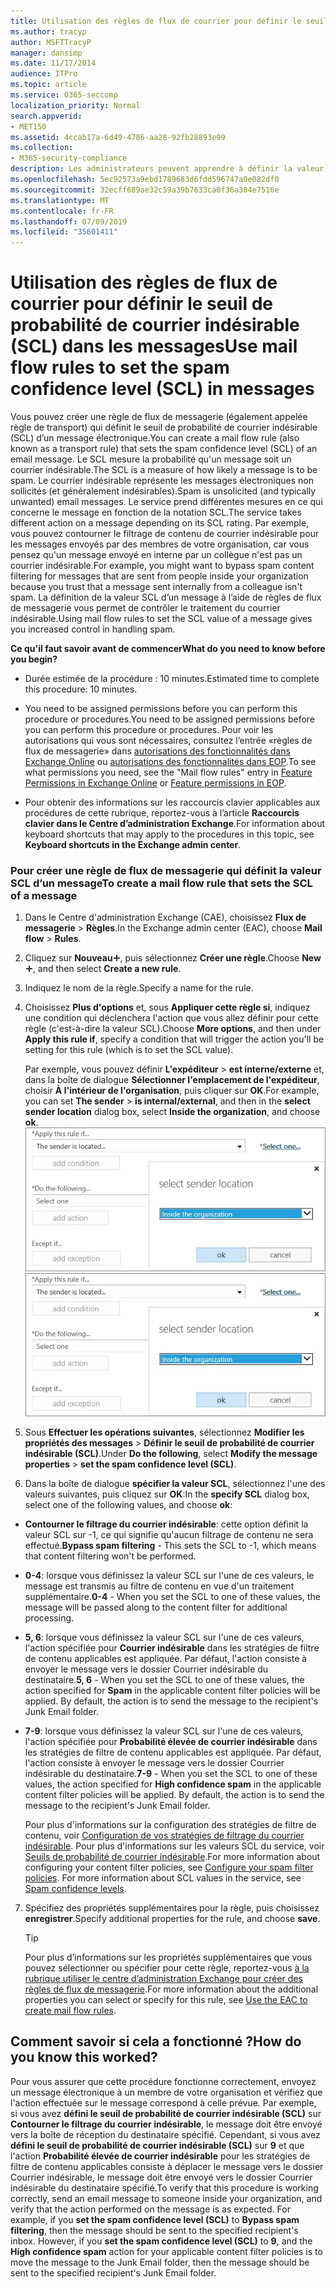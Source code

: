```yaml
---
title: Utilisation des règles de flux de courrier pour définir le seuil de probabilité de courrier indésirable (SCL) dans les messages
ms.author: tracyp
author: MSFTTracyP
manager: dansimp
ms.date: 11/17/2014
audience: ITPro
ms.topic: article
ms.service: O365-seccomp
localization_priority: Normal
search.appverid:
- MET150
ms.assetid: 4ccab17a-6d49-4786-aa28-92fb28893e99
ms.collection:
- M365-security-compliance
description: Les administrateurs peuvent apprendre à définir la valeur SCL des messages dans Exchange Online Protection.
ms.openlocfilehash: 5ec92573a9ebd1789683d6fdd596747a0e082df0
ms.sourcegitcommit: 32ecff689ae32c59a39b7633ca0f36a304e7516e
ms.translationtype: MT
ms.contentlocale: fr-FR
ms.lasthandoff: 07/09/2019
ms.locfileid: "35601411"
---
```

# <a name="use-mail-flow-rules-to-set-the-spam-confidence-level-scl-in-messages"></a><span data-ttu-id="4ff27-103">Utilisation des règles de flux de courrier pour définir le seuil de probabilité de courrier indésirable (SCL) dans les messages</span><span class="sxs-lookup"><span data-stu-id="4ff27-103">Use mail flow rules to set the spam confidence level (SCL) in messages</span></span>

<span data-ttu-id="4ff27-104">Vous pouvez créer une règle de flux de messagerie (également appelée règle de transport) qui définit le seuil de probabilité de courrier indésirable (SCL) d’un message électronique.</span><span class="sxs-lookup"><span data-stu-id="4ff27-104">You can create a mail flow rule (also known as a transport rule) that sets the spam confidence level (SCL) of an email message.</span></span> <span data-ttu-id="4ff27-105">Le SCL mesure la probabilité qu'un message soit un courrier indésirable.</span><span class="sxs-lookup"><span data-stu-id="4ff27-105">The SCL is a measure of how likely a message is to be spam.</span></span> <span data-ttu-id="4ff27-106">Le courrier indésirable représente les messages électroniques non sollicités (et généralement indésirables).</span><span class="sxs-lookup"><span data-stu-id="4ff27-106">Spam is unsolicited (and typically unwanted) email messages.</span></span> <span data-ttu-id="4ff27-107">Le service prend différentes mesures en ce qui concerne le message en fonction de la notation SCL.</span><span class="sxs-lookup"><span data-stu-id="4ff27-107">The service takes different action on a message depending on its SCL rating.</span></span> <span data-ttu-id="4ff27-108">Par exemple, vous pouvez contourner le filtrage de contenu de courrier indésirable pour les messages envoyés par des membres de votre organisation, car vous pensez qu'un message envoyé en interne par un collègue n'est pas un courrier indésirable.</span><span class="sxs-lookup"><span data-stu-id="4ff27-108">For example, you might want to bypass spam content filtering for messages that are sent from people inside your organization because you trust that a message sent internally from a colleague isn't spam.</span></span> <span data-ttu-id="4ff27-109">La définition de la valeur SCL d’un message à l’aide de règles de flux de messagerie vous permet de contrôler le traitement du courrier indésirable.</span><span class="sxs-lookup"><span data-stu-id="4ff27-109">Using mail flow rules to set the SCL value of a message gives you increased control in handling spam.</span></span> 
  
 <span data-ttu-id="4ff27-110">**Ce qu'il faut savoir avant de commencer**</span><span class="sxs-lookup"><span data-stu-id="4ff27-110">**What do you need to know before you begin?**</span></span>
  
- <span data-ttu-id="4ff27-111">Durée estimée de la procédure : 10 minutes.</span><span class="sxs-lookup"><span data-stu-id="4ff27-111">Estimated time to complete this procedure: 10 minutes.</span></span>
    
- <span data-ttu-id="4ff27-112">You need to be assigned permissions before you can perform this procedure or procedures.</span><span class="sxs-lookup"><span data-stu-id="4ff27-112">You need to be assigned permissions before you can perform this procedure or procedures.</span></span> <span data-ttu-id="4ff27-113">Pour voir les autorisations qui vous sont nécessaires, consultez l’entrée «règles de flux de messagerie» dans [autorisations des fonctionnalités dans Exchange Online](http://technet.microsoft.com/library/15073ce1-0917-403b-8839-02a2ebc96e16.aspx) ou [autorisations des fonctionnalités dans EOP](eop/feature-permissions-in-eop.md).</span><span class="sxs-lookup"><span data-stu-id="4ff27-113">To see what permissions you need, see the "Mail flow rules" entry in [Feature Permissions in Exchange Online](http://technet.microsoft.com/library/15073ce1-0917-403b-8839-02a2ebc96e16.aspx) or [Feature permissions in EOP](eop/feature-permissions-in-eop.md).</span></span> 
    
- <span data-ttu-id="4ff27-114">Pour obtenir des informations sur les raccourcis clavier applicables aux procédures de cette rubrique, reportez-vous à l’article **Raccourcis clavier dans le Centre d’administration Exchange**.</span><span class="sxs-lookup"><span data-stu-id="4ff27-114">For information about keyboard shortcuts that may apply to the procedures in this topic, see **Keyboard shortcuts in the Exchange admin center**.</span></span>
    
### <a name="to-create-a-mail-flow-rule-that-sets-the-scl-of-a-message"></a><span data-ttu-id="4ff27-115">Pour créer une règle de flux de messagerie qui définit la valeur SCL d’un message</span><span class="sxs-lookup"><span data-stu-id="4ff27-115">To create a mail flow rule that sets the SCL of a message</span></span>

1. <span data-ttu-id="4ff27-116">Dans le Centre d'administration Exchange (CAE), choisissez **Flux de messagerie** \> **Règles**.</span><span class="sxs-lookup"><span data-stu-id="4ff27-116">In the Exchange admin center (EAC), choose **Mail flow** \> **Rules**.</span></span>
    
2. <span data-ttu-id="4ff27-117">Cliquez sur **Nouveau**![Icône Ajouter](media/ITPro-EAC-AddIcon.gif), puis sélectionnez **Créer une règle**.</span><span class="sxs-lookup"><span data-stu-id="4ff27-117">Choose **New**![Add Icon](media/ITPro-EAC-AddIcon.gif), and then select **Create a new rule**.</span></span>
    
3. <span data-ttu-id="4ff27-118">Indiquez le nom de la règle.</span><span class="sxs-lookup"><span data-stu-id="4ff27-118">Specify a name for the rule.</span></span>
    
4. <span data-ttu-id="4ff27-119">Choisissez **Plus d'options** et, sous **Appliquer cette règle si**, indiquez une condition qui déclenchera l'action que vous allez définir pour cette règle (c'est-à-dire la valeur SCL).</span><span class="sxs-lookup"><span data-stu-id="4ff27-119">Choose **More options**, and then under **Apply this rule if**, specify a condition that will trigger the action you'll be setting for this rule (which is to set the SCL value).</span></span>
    
    <span data-ttu-id="4ff27-120">Par exemple, vous pouvez définir **L'expéditeur** \> **est interne/externe** et, dans la boîte de dialogue **Sélectionner l'emplacement de l'expéditeur**, choisir **À l'intérieur de l'organisation**, puis cliquer sur **OK**.</span><span class="sxs-lookup"><span data-stu-id="4ff27-120">For example, you can set **The sender** \> **is internal/external**, and then in the **select sender location** dialog box, select **Inside the organization**, and choose **ok**.</span></span><br/>
    <span data-ttu-id="4ff27-121">![Sélectionner l'emplacement de l'expéditeur](media/EOP-ETR-SetSCL-1.jpg)</span><span class="sxs-lookup"><span data-stu-id="4ff27-121">![Select sender location](media/EOP-ETR-SetSCL-1.jpg)</span></span>
  
5. <span data-ttu-id="4ff27-122">Sous **Effectuer les opérations suivantes**, sélectionnez **Modifier les propriétés des messages** \> **Définir le seuil de probabilité de courrier indésirable (SCL)**.</span><span class="sxs-lookup"><span data-stu-id="4ff27-122">Under **Do the following**, select **Modify the message properties** \> **set the spam confidence level (SCL)**.</span></span>
  
6. <span data-ttu-id="4ff27-123">Dans la boîte de dialogue **spécifier la valeur SCL**, sélectionnez l'une des valeurs suivantes, puis cliquez sur **OK**:</span><span class="sxs-lookup"><span data-stu-id="4ff27-123">In the **specify SCL** dialog box, select one of the following values, and choose **ok**:</span></span>
    
  - <span data-ttu-id="4ff27-124">**Contourner le filtrage du courrier indésirable**: cette option définit la valeur SCL sur -1, ce qui signifie qu'aucun filtrage de contenu ne sera effectué.</span><span class="sxs-lookup"><span data-stu-id="4ff27-124">**Bypass spam filtering** - This sets the SCL to -1, which means that content filtering won't be performed.</span></span> 
    
  - <span data-ttu-id="4ff27-125">**0-4**: lorsque vous définissez la valeur SCL sur l'une de ces valeurs, le message est transmis au filtre de contenu en vue d'un traitement supplémentaire.</span><span class="sxs-lookup"><span data-stu-id="4ff27-125">**0-4** - When you set the SCL to one of these values, the message will be passed along to the content filter for additional processing.</span></span> 
    
  - <span data-ttu-id="4ff27-p103">**5, 6**: lorsque vous définissez la valeur SCL sur l'une de ces valeurs, l'action spécifiée pour **Courrier indésirable** dans les stratégies de filtre de contenu applicables est appliquée. Par défaut, l'action consiste à envoyer le message vers le dossier Courrier indésirable du destinataire.</span><span class="sxs-lookup"><span data-stu-id="4ff27-p103">**5, 6** - When you set the SCL to one of these values, the action specified for **Spam** in the applicable content filter policies will be applied. By default, the action is to send the message to the recipient's Junk Email folder.</span></span> 
    
  - <span data-ttu-id="4ff27-p104">**7-9**: lorsque vous définissez la valeur SCL sur l'une de ces valeurs, l'action spécifiée pour **Probabilité élevée de courrier indésirable** dans les stratégies de filtre de contenu applicables est appliquée. Par défaut, l'action consiste à envoyer le message vers le dossier Courrier indésirable du destinataire.</span><span class="sxs-lookup"><span data-stu-id="4ff27-p104">**7-9** - When you set the SCL to one of these values, the action specified for **High confidence spam** in the applicable content filter policies will be applied. By default, the action is to send the message to the recipient's Junk Email folder.</span></span> 
    
    <span data-ttu-id="4ff27-p105">Pour plus d'informations sur la configuration des stratégies de filtre de contenu, voir [Configuration de vos stratégies de filtrage du courrier indésirable](configure-your-spam-filter-policies.md). Pour plus d'informations sur les valeurs SCL du service, voir [Seuils de probabilité de courrier indésirable](spam-confidence-levels.md).</span><span class="sxs-lookup"><span data-stu-id="4ff27-p105">For more information about configuring your content filter policies, see [Configure your spam filter policies](configure-your-spam-filter-policies.md). For more information about SCL values in the service, see [Spam confidence levels](spam-confidence-levels.md).</span></span>
    
7. <span data-ttu-id="4ff27-132">Spécifiez des propriétés supplémentaires pour la règle, puis choisissez **enregistrer**.</span><span class="sxs-lookup"><span data-stu-id="4ff27-132">Specify additional properties for the rule, and choose **save**.</span></span>
    
    > [!TIP]
    > <span data-ttu-id="4ff27-133">Pour plus d’informations sur les propriétés supplémentaires que vous pouvez sélectionner ou spécifier pour cette règle, reportez-vous [à la rubrique utiliser le centre d’administration Exchange pour créer des règles de flux de messagerie](https://docs.microsoft.com/Exchange/policy-and-compliance/mail-flow-rules/mail-flow-rule-procedures#use-the-eac-to-create-mail-flow-rules).</span><span class="sxs-lookup"><span data-stu-id="4ff27-133">For more information about the additional properties you can select or specify for this rule, see [Use the EAC to create mail flow rules](https://docs.microsoft.com/Exchange/policy-and-compliance/mail-flow-rules/mail-flow-rule-procedures#use-the-eac-to-create-mail-flow-rules).</span></span> 
  
## <a name="how-do-you-know-this-worked"></a><span data-ttu-id="4ff27-134">Comment savoir si cela a fonctionné ?</span><span class="sxs-lookup"><span data-stu-id="4ff27-134">How do you know this worked?</span></span>

<span data-ttu-id="4ff27-p106">Pour vous assurer que cette procédure fonctionne correctement, envoyez un message électronique à un membre de votre organisation et vérifiez que l'action effectuée sur le message correspond à celle prévue. Par exemple, si vous avez **défini le seuil de probabilité de courrier indésirable (SCL)** sur **Contourner le filtrage du courrier indésirable**, le message doit être envoyé vers la boîte de réception du destinataire spécifié. Cependant, si vous avez **défini le seuil de probabilité de courrier indésirable (SCL)** sur **9** et que l'action **Probabilité élevée de courrier indésirable** pour les stratégies de filtre de contenu applicables consiste à déplacer le message vers le dossier Courrier indésirable, le message doit être envoyé vers le dossier Courrier indésirable du destinataire spécifié.</span><span class="sxs-lookup"><span data-stu-id="4ff27-p106">To verify that this procedure is working correctly, send an email message to someone inside your organization, and verify that the action performed on the message is as expected. For example, if you **set the spam confidence level (SCL)** to **Bypass spam filtering**, then the message should be sent to the specified recipient's inbox. However, if you **set the spam confidence level (SCL)** to **9**, and the **High confidence spam** action for your applicable content filter policies is to move the message to the Junk Email folder, then the message should be sent to the specified recipient's Junk Email folder.</span></span> 
  

